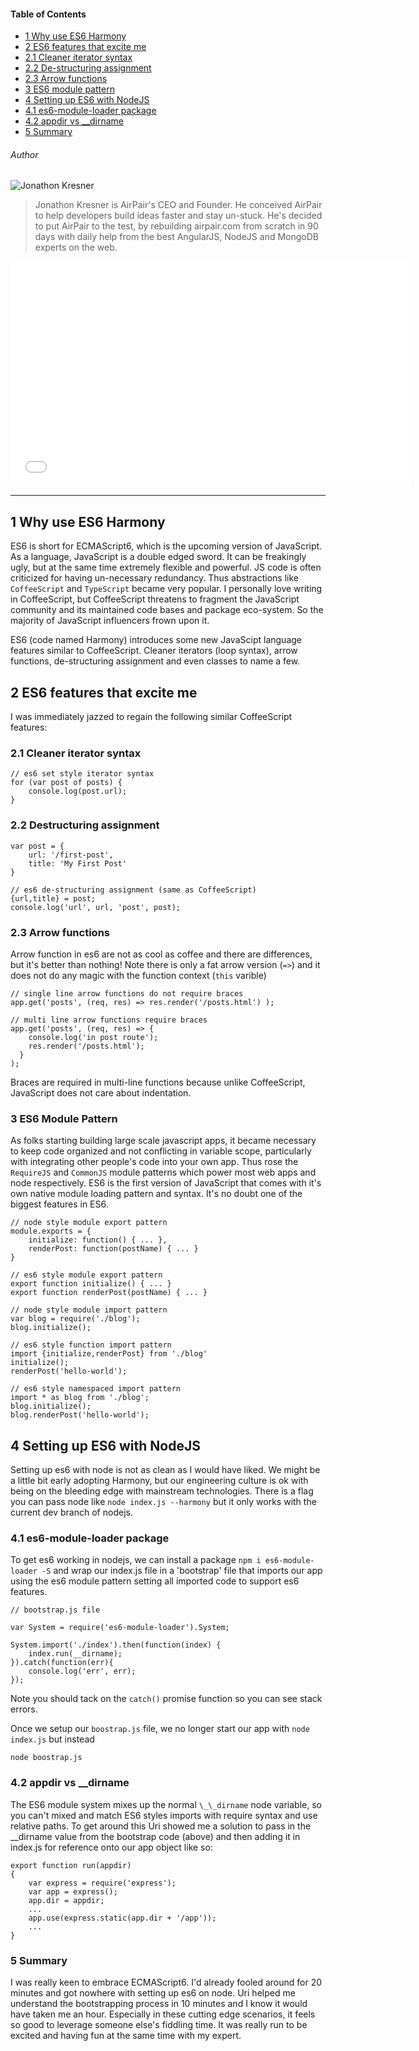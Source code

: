 #### Table of Contents
- [1 Why use ES6 Harmony](#1-why-use-es6-harmony)
- [2 ES6 features that excite me](#2-es6-features-that-excite-me)
 - [2.1 Cleaner iterator syntax](#2-1-cleaner-iterator-syntax)
 - [2.2 De-structuring assignment](#2-2-destructuring-assignment)
 - [2.3 Arrow functions](#2-3-arrow-functions) 
- [3 ES6 module pattern](#3-es6-module-pattern)
- [4 Setting up ES6 with NodeJS](#4-setting-up-es6-with-nodejs)
 - [4.1 es6-module-loader package](#4-1-es6-module-loader-package)
 - [4.2 appdir vs __dirname](#4-2-appdir-vs-dirname) 
- [5 Summary](#5-summary)

###### Author
![Jonathon Kresner](//gravatar.com/avatar/780d02a99798886da48711d8104801a4?s=100) 

> Jonathon Kresner is AirPair's CEO and Founder. He conceived AirPair to help developers build ideas faster and stay un-stuck.
> He's decided to put AirPair to the test, by rebuilding airpair.com from scratch in 90 days with daily help from the best 
> AngularJS, NodeJS and MongoDB experts on the web.

<iframe width="640" height="360" src="//www.youtube-nocookie.com/embed/pE0yd_AW_YI" frameborder="0" allowfullscreen>
</iframe>

---

## 1 Why use ES6 Harmony
ES6 is short for ECMAScript6, which is the upcoming version of JavaScript. As a language, JavaScript is a double edged sword. It can be freakingly ugly, but at the same time extremely flexible and powerful. JS code is often criticized for having un-necessary redundancy. Thus abstractions like `CoffeeScript` and `TypeScript` became very popular. I personally love writing in CoffeeScript, but CoffeeScript threatens to fragment the JavaScript community and its maintained code bases and package eco-system. So the majority of JavaScript influencers frown upon it. 

ES6 (code named Harmony) introduces some new JavaScipt language features similar to CoffeeScript. Cleaner iterators (loop syntax), arrow functions, de-structuring assignment and even classes to name a few.

## 2 ES6 features that excite me

I was immediately jazzed to regain the following similar CoffeeScript features:

### 2.1 Cleaner iterator syntax

<!--?prettify lang=javascript linenums=false?-->

    // es6 set style iterator syntax
    for (var post of posts) {
    	console.log(post.url);
    }

### 2.2 Destructuring assignment

<!--?prettify lang=javascript linenums=false?-->    
    
    var post = {
    	url: '/first-post',
    	title: 'My First Post'
    }

    // es6 de-structuring assignment (same as CoffeeScript)
    {url,title} = post;
    console.log('url', url, 'post', post);

### 2.3 Arrow functions
Arrow function in es6 are not as cool as coffee and there are differences, but it's better than nothing! Note there is only a fat arrow version (`=>`) and it does not do any magic with the function context (`this` varible)

<!--?prettify lang=javascript linenums=false?-->

    // single line arrow functions do not require braces
    app.get('posts', (req, res) => res.render('/posts.html') );

    // multi line arrow functions require braces
    app.get('posts', (req, res) => {
        console.log('in post route');
        res.render('/posts.html');
      }
    );

Braces are required in multi-line functions because unlike CoffeeScript, JavaScript does not care about indentation.

### 3 ES6 Module Pattern
As folks starting building large scale javascript apps, it became necessary to keep code organized and not conflicting in variable scope, particularly with integrating other people's code into your own app. Thus rose the `RequireJS` and `CommonJS` module patterns which power most web apps and node respectively. ES6 is the first version of JavaScript that comes with it's own native module loading pattern and syntax. It's no doubt one of the biggest features in ES6.

<!--?prettify lang=javascript linenums=false?-->

    // node style module export pattern
    module.exports = {
    	initialize: function() { ... },
    	renderPost: function(postName) { ... }
    }

    // es6 style module export pattern
    export function initialize() { ... }
    export function renderPost(postName) { ... }

<!--?prettify lang=javascript linenums=false?-->

    // node style module import pattern
    var blog = require('./blog');
    blog.initialize();

    // es6 style function import pattern
    import {initialize,renderPost} from './blog'
    initialize();
    renderPost('hello-world');

    // es6 style namespaced import pattern
    import * as blog from './blog';
    blog.initialize();
    blog.renderPost('hello-world');

## 4 Setting up ES6 with NodeJS
Setting up es6 with node is not as clean as I would have liked. We might be a little bit early adopting Harmony, but our engineering culture is ok with being on the bleeding edge with mainstream technologies. There is a flag you can pass node like `node index.js --harmony` but it only works with the current dev branch of nodejs.

### 4.1 es6-module-loader package
To get es6 working in nodejs, we can install a package `npm i es6-module-loader -S` and wrap our index.js file in a 'bootstrap' file that imports our app using the es6 module pattern setting all imported code to support es6 features.

<!--?prettify lang=javascript linenums=false?-->
    
    // bootstrap.js file

    var System = require('es6-module-loader').System;

    System.import('./index').then(function(index) {
	    index.run(__dirname);
    }).catch(function(err){
	    console.log('err', err);
    });

Note you should tack on the `catch()` promise function so you can see stack errors. 

Once we setup our `boostrap.js` file, we no longer start our app with `node index.js` but instead

    node boostrap.js

### 4.2 appdir vs __dirname
The ES6 module system mixes up the normal `\_\_dirname` node variable, so you can't mixed and match ES6 styles imports with require syntax and use relative paths. To get around this Uri showed me a solution to pass in the __dirname value from the bootstrap code (above) and then adding it in index.js for reference onto our app object like so:

<!--?prettify lang=javascript linenums=false?-->

    export function run(appdir)
    {
	    var express = require('express');
	    var app = express();
	    app.dir = appdir;
	    ...
	    app.use(express.static(app.dir + '/app'));
	    ...
    }


### 5 Summary

I was really keen to embrace ECMAScript6. I'd already fooled around for 20 minutes and got nowhere with setting up es6 on node. Uri helped me understand the bootstrapping process in 10 minutes and I know it would have taken me an hour. Especially in these cutting edge scenarios, it feels so good to leverage someone else's fiddling time. It was really run to be excited and having fun at the same time with my expert.
